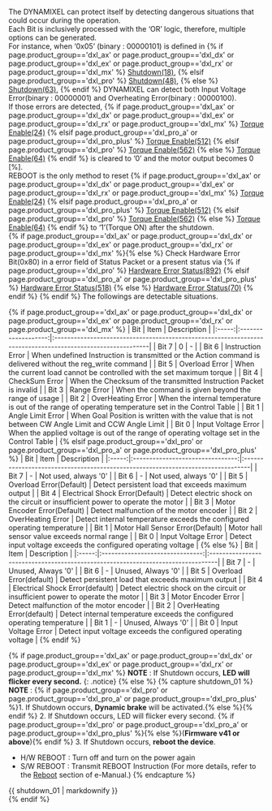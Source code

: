 The DYNAMIXEL can protect itself by detecting dangerous situations that could occur during the operation.  
Each Bit is inclusively processed with the ‘OR’ logic, therefore, multiple options can be generated.  
For instance, when ‘0x05’ (binary : 00000101) is defined in {% if page.product_group=='dxl_ax' or page.product_group=='dxl_dx' or page.product_group=='dxl_ex' or page.product_group=='dxl_rx' or page.product_group=='dxl_mx' %} [Shutdown(18)], {% elsif page.product_group=='dxl_pro' %} [Shutdown(48)], {% else %} [Shutdown(63)], {% endif %} DYNAMIXEL can detect both Input Voltage Error(binary : 00000001) and Overheating Error(binary : 00000100).  
If those errors are detected, {% if page.product_group=='dxl_ax' or page.product_group=='dxl_dx' or page.product_group=='dxl_ex' or page.product_group=='dxl_rx' or page.product_group=='dxl_mx' %} [Torque Enable(24)] {% elsif page.product_group=='dxl_pro_a' or page.product_group=='dxl_pro_plus' %} [Torque Enable(512)] {% elsif page.product_group=='dxl_pro' %} [Torque Enable(562)] {% else %} [Torque Enable(64)] {% endif %} is cleared to ‘0’ and the motor output becomes 0 [%].  
REBOOT is the only method to reset {% if page.product_group=='dxl_ax' or page.product_group=='dxl_dx' or page.product_group=='dxl_ex' or page.product_group=='dxl_rx' or page.product_group=='dxl_mx' %} [Torque Enable(24)] {% elsif page.product_group=='dxl_pro_a' or page.product_group=='dxl_pro_plus' %} [Torque Enable(512)] {% elsif page.product_group=='dxl_pro' %} [Torque Enable(562)] {% else %} [Torque Enable(64)] {% endif %} to ‘1’(Torque ON) after the shutdown.  
{% if page.product_group=='dxl_ax' or page.product_group=='dxl_dx' or page.product_group=='dxl_ex' or page.product_group=='dxl_rx' or page.product_group=='dxl_mx' %}{% else %} Check Hardware Error Bit(0x80) in a error field of Status Packet or a present status via {% if page.product_group=='dxl_pro' %} [Hardware Error Status(892)] {% elsif page.product_group=='dxl_pro_a' or page.product_group=='dxl_pro_plus' %} [Hardware Error Status(518)] {% else %} [Hardware Error Status(70)] {% endif %} {% endif %} The followings are detectable situations. 

{% if page.product_group=='dxl_ax' or page.product_group=='dxl_dx' or page.product_group=='dxl_ex' or page.product_group=='dxl_rx' or page.product_group=='dxl_mx' %}
|  Bit  |        Item         | Description                                                                                                |
|:-----:|:-------------------:|:-----------------------------------------------------------------------------------------------------------|
| Bit 7 |          0          | -                                                                                                          |
| Bit 6 |  Instruction Error  | When undefined Instruction is transmitted or the Action command is delivered without the reg_write command |
| Bit 5 |   Overload Error    | When the current load cannot be controlled with the set maximum torque                                     |
| Bit 4 |   CheckSum Error    | When the Checksum of the transmitted Instruction Packet is invalid                                         |
| Bit 3 |     Range Error     | When the command is given beyond the range of usage                                                        |
| Bit 2 |  OverHeating Error  | When the internal temperature is out of the range of operating temperature set in the Control Table        |
| Bit 1 |  Angle Limit Error  | When Goal Position is written with the value that is not between CW Angle Limit and CCW Angle Limit        |
| Bit 0 | Input Voltage Error | When the applied voltage is out of the range of operating voltage set in the Control Table                 |
{% elsif page.product_group=='dxl_pro' or page.product_group=='dxl_pro_a' or page.product_group=='dxl_pro_plus' %}
|  Bit  |               Item               | Description                                                                     |
|:-----:|:--------------------------------:|:--------------------------------------------------------------------------------|
| Bit 7 |                -                 | Not used, always '0'                                                            |
| Bit 6 |                -                 | Not used, always '0'                                                            |
| Bit 5 |     Overload Error(Default)      | Detect persistent load that exceeds maximum output                              |
| Bit 4 | Electrical Shock Error(Default)  | Detect electric shock on the circuit or insufficient power to operate the motor |
| Bit 3 |   Motor Encoder Error(Default)   | Detect malfunction of the motor encoder                                         |
| Bit 2 |        OverHeating Error         | Detect internal temperature exceeds the configured operating temperature        |
| Bit 1 | Motor Hall Sensor Error(Default) | Motor hall sensor value exceeds normal range                                    |
| Bit 0 |       Input Voltage Error        | Detect input voltage exceeds the configured operating voltage                   |
{% else %}
|  Bit  |              Item               | Description                                                                     |
|:-----:|:-------------------------------:|:--------------------------------------------------------------------------------|
| Bit 7 |                -                | Unused, Always '0'                                                              |
| Bit 6 |                -                | Unused, Always '0'                                                              |
| Bit 5 |     Overload Error(default)     | Detect persistent load that exceeds maximum output                              |
| Bit 4 | Electrical Shock Error(default) | Detect electric shock on the circuit or insufficient power to operate the motor |
| Bit 3 |       Motor Encoder Error       | Detect malfunction of the motor encoder                                         |
| Bit 2 |   OverHeating Error(default)    | Detect internal temperature exceeds the configured operating temperature        |
| Bit 1 |                -                | Unused, Always '0'                                                              |
| Bit 0 |       Input Voltage Error       | Detect input voltage exceeds the configured operating voltage                   |
{% endif %}

{% if page.product_group=='dxl_ax' or page.product_group=='dxl_dx' or page.product_group=='dxl_ex' or page.product_group=='dxl_rx' or page.product_group=='dxl_mx' %}
**NOTE** : If Shutdown occurs, **LED will flicker every second.**
{: .notice}
{% else %}
{% capture shutdown_01 %}
**NOTE** : 
{% if page.product_group=='dxl_pro' or page.product_group=='dxl_pro_a' or page.product_group=='dxl_pro_plus' %}1. If Shutdown occurs, **Dynamic brake** will be activated.{% else %}{% endif %}
2. If Shutdown occurs, LED will flicker every second. {% if page.product_group=='dxl_pro' or page.product_group=='dxl_pro_a' or page.product_group=='dxl_pro_plus' %}{% else %}(**Firmware v41 or above**){% endif %}
3. If Shutdown occurs, **reboot the device**.
- H/W REBOOT : Turn off and turn on the power again
- S/W REBOOT : Transmit REBOOT Instruction (For more details, refer to the [Reboot](/docs/en/dxl/protocol2/#reboot) section of e-Manual.)
{% endcapture %}
<div class="notice">{{ shutdown_01 | markdownify }}</div>
{% endif %}

[Shutdown(18)]: #shutdown 
[Shutdown(48)]: #shutdown 
[Shutdown(63)]: #shutdown
[Torque Enable(24)]: #torque-enable
[Torque Enable(64)]: #torque-enable
[Torque Enable(512)]: #torque-enable
[Torque Enable(562)]: #torque-enable
[Hardware Error Status(70)]: #hardware-error-status
[Hardware Error Status(518)]: #hardware-error-status
[Hardware Error Status(892)]: #hardware-error-status
